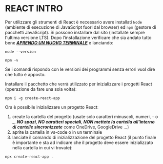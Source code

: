 # REACT INTRO

Per utilizzare gli strumenti di React è necessario avere installati `Node` (ambiente di esecuzione di JavaScript fuori dal browser) ed `npm` (gestore di pacchetti JavaScript).
Si possono installare dal sito (installate sempre l'ultima versione LTS).
Dopo l'installazione verificare che sia andato tutto bene **_<u>APRENDO UN NUOVO TERMINALE</u>_** e lanciando:

```
node --version
```

```
npm -v
```

Se i comandi rispondo con le versioni dei programmi senza errori vuol dire che tutto è apposto.

Installare il pacchetto che verrà utilizzato per inizializzare i progetti React (operazione da fare una sola volta):

```
npm i -g create-react-app
```

Ora è possibile inizializzare un progetto React:

1. create la cartella del progetto (usate solo caratteri minuscoli, numeri, - o \_, **_NO spazi_**, **_NO caratteri speciali_**, **_NON mettete la cartella all'interno di cartelle sincronizzate_** come OneDrive, GoogleDrive ...)
1. aprite la cartella in vs-code o in un terminale
1. lanciate il comando di inizializzazione del progetto React (il punto finale è importante e sta ad indicare che il progetto deve essere inizializzato nella cartella in cui vi trovate):

```
npx create-react-app .
```
